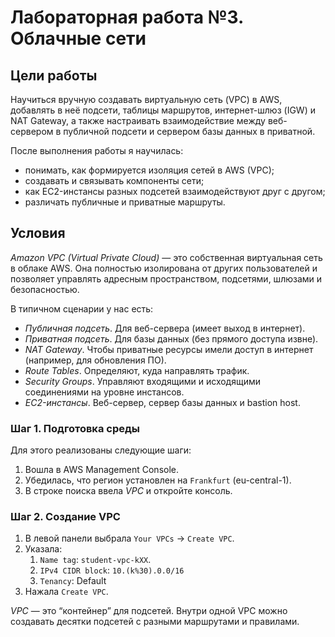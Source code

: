 # Лабораторная работа №3. Облачные сети

## Цели работы

Научиться вручную создавать виртуальную сеть (VPC) в AWS, добавлять в неё подсети, таблицы маршрутов, интернет-шлюз (IGW) и NAT Gateway, а также настраивать взаимодействие между веб-сервером в публичной подсети и сервером базы данных в приватной.

После выполнения работы я научилась:

- понимать, как формируется изоляция сетей в AWS (VPC);
- создавать и связывать компоненты сети;
- как EC2-инстансы разных подсетей взаимодействуют друг с другом;
- различать публичные и приватные маршруты.

## Условия

_Amazon VPC (Virtual Private Cloud)_ — это собственная виртуальная сеть в облаке AWS.
Она полностью изолирована от других пользователей и позволяет управлять адресным пространством, подсетями, шлюзами и безопасностью.

В типичном сценарии у нас есть:

- _Публичная подсеть_. Для веб-сервера (имеет выход в интернет).
- _Приватная подсеть_. Для базы данных (без прямого доступа извне).
- _NAT Gateway_. Чтобы приватные ресурсы имели доступ в интернет (например, для обновления ПО).
- _Route Tables_. Определяют, куда направлять трафик.
- _Security Groups_. Управляют входящими и исходящими соединениями на уровне инстансов.
- _EC2-инстансы_. Веб-сервер, сервер базы данных и bastion host.

### Шаг 1. Подготовка среды

Для этого реализованы следующие шаги:

1. Вошла в AWS Management Console.
2. Убедилась, что регион установлен на `Frankfurt` (eu-central-1).
3. В строке поиска ввела _VPC_ и откройте консоль.

### Шаг 2. Создание VPC

1. В левой панели выбрала `Your VPCs` → `Create VPC`.
2. Указала:
   1. `Name tag`: `student-vpc-kXX`.
   2. `IPv4 CIDR block`: `10.(k%30).0.0/16`
   3. `Tenancy`: Default
3. Нажала `Create VPC`.

_VPC_ — это “контейнер” для подсетей. Внутри одной VPC можно создавать десятки подсетей с разными маршрутами и правилами.
